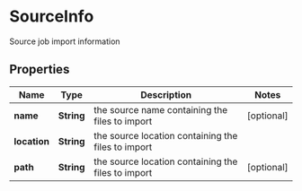

# SourceInfo

Source job import information

## Properties

Name | Type | Description | Notes
------------ | ------------- | ------------- | -------------
**name** | **String** | the source name containing the files to import |  [optional]
**location** | **String** | the source location containing the files to import | 
**path** | **String** | the source location containing the files to import |  [optional]



